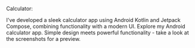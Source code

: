 Calculator:

I've developed a sleek calculator app using Android Kotlin and Jetpack Compose, combining functionality with a modern UI.
Explore my Android calculator app. Simple design meets powerful functionality - take a look at the screenshots for a preview.
